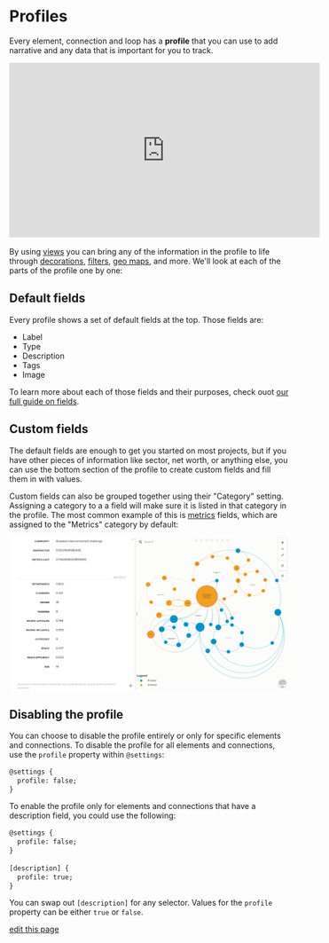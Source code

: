# Profiles

Every element, connection and loop has a **profile** that you can use to add narrative and any data that is important for you to track.

<p><iframe width="560" height="315" src="https://www.youtube.com/embed/Nsu1vXD_v0s" frameborder="0" allowfullscreen></iframe></p>

By using [views](/guides/views.html) you can bring any of the information in the profile to life through [decorations](/guides/decorate.html), [filters](/guides/filter.html), [geo maps](/guides/templates/geo.html), and more. We'll look at each of the parts of the profile one by one:


## Default fields

Every profile shows a set of default fields at the top. Those fields are:
- Label
- Type
- Description
- Tags
- Image

To learn more about each of those fields and their purposes, check ouot [our full guide on fields](/guides/fields.html).


## Custom fields

The default fields are enough to get you started on most projects, but if you have other pieces of information like sector, net worth, or anything else, you can use the bottom section of the profile to create custom fields and fill them in with values.

Custom fields can also be grouped together using their "Category" setting. Assigning a category to a a field will make sure it is listed in that category in the profile. The most common example of this is [metrics](/guides/metrics.html) fields, which are assigned to the "Metrics" category by default:

![Screenshot of field category in the profile](/images/profile-field-category.png)


## Disabling the profile

You can choose to disable the profile entirely or only for specific elements and connections. To disable the profile for all elements and connections, use the `profile` property within `@settings`:

```
@settings {
  profile: false;
}

```

To enable the profile only for elements and connections that have a description field, you could use the following:

```
@settings {
  profile: false;
}

[description] {
  profile: true;
}
```

You can swap out `[description]` for any selector. Values for the `profile` property can be either `true` or `false`.

<span class="edit-link"><a href="https://github.com/kumu/docs/blob/master/guides/profiles.md" target="_blank"><i class="fa fa-github"></i> edit this page</a></span>

